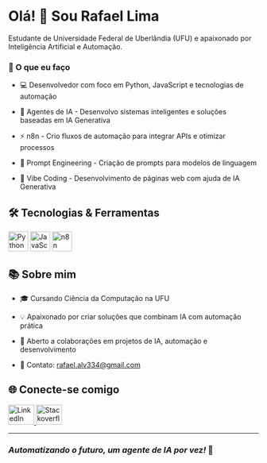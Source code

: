# Olá! 👋 Sou Rafael Lima

Estudante de Universidade Federal de Uberlândia (UFU) e apaixonado por Inteligência Artificial e Automação.

### 🚀 O que eu faço

- 💻 Desenvolvedor com foco em Python, JavaScript e tecnologias de automação

- 🤖 Agentes de IA - Desenvolvo sistemas inteligentes e soluções baseadas em IA Generativa

- ⚡ n8n - Crio fluxos de automação para integrar APIs e otimizar processos

- 🎯 Prompt Engineering - Criação de prompts para modelos de linguagem

- 🔧 Vibe Coding - Desenvolvimento de páginas web com ajuda de IA Generativa

## 🛠️ Tecnologias & Ferramentas

<div align="left">
<img src="https://cdn.jsdelivr.net/gh/devicons/devicon/icons/python/python-original.svg" width="40" height="40" alt="Python logo" />
<img src="https://cdn.jsdelivr.net/gh/devicons/devicon@latest/icons/javascript/javascript-original.svg" width="40" height="40" alt="JavaScript logo" />
<img src="https://unpkg.com/@lobehub/icons-static-svg@latest/icons/n8n-color.svg" width="40" height="40" alt="n8n logo" />
</div>

## 📚 Sobre mim

- 🎓 Cursando Ciência da Computação na UFU

- 💡 Apaixonado por criar soluções que combinam IA com automação prática

- 🤝 Aberto a colaborações em projetos de IA, automação e desenvolvimento

- 📧 Contato: rafael.alv334@gmail.com

## 🌐 Conecte-se comigo

<a href="https://www.linkedin.com/in/rafa-alves-de-lima/" target="_blank">
<img src="https://raw.githubusercontent.com/maurodesouza/profile-readme-generator/master/src/assets/icons/social/linkedin/default.svg" width="52" height="40" alt="LinkedIn logo"  />
</a>
<a href="https://stackoverflow.com/users/17541866/rafael-lima" target="_blank">
<img src="https://raw.githubusercontent.com/maurodesouza/profile-readme-generator/master/src/assets/icons/social/stackoverflow/default.svg" width="52" height="40" alt="Stackoverflow logo"  />
</a>

---

### _Automatizando o futuro, um agente de IA por vez!_ 🚀
